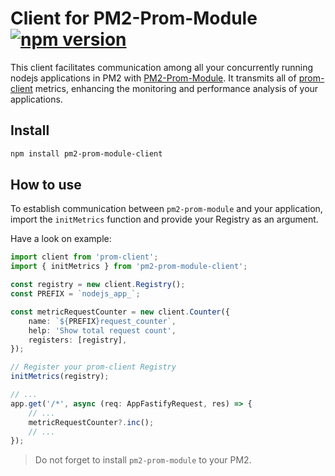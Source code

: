 # Client for PM2-Prom-Module [![npm version](https://badge.fury.io/js/pm2-prom-module.svg)](https://www.npmjs.com/package/pm2-prom-module-client)

This client facilitates communication among all your concurrently running nodejs applications in PM2 with [PM2-Prom-Module](https://www.npmjs.com/package/pm2-prom-module). It transmits all of [prom-client](https://www.npmjs.com/package/prom-client) metrics, enhancing the monitoring and performance analysis of your applications.

## Install

```bash
npm install pm2-prom-module-client
```

## How to use

To establish communication between `pm2-prom-module` and your application, import the `initMetrics` function and provide your Registry as an argument.

Have a look on example:

```typescript
import client from 'prom-client';
import { initMetrics } from 'pm2-prom-module-client';

const registry = new client.Registry();
const PREFIX = `nodejs_app_`;

const metricRequestCounter = new client.Counter({
    name: `${PREFIX}request_counter`,
    help: 'Show total request count',
    registers: [registry],
});

// Register your prom-client Registry
initMetrics(registry);

// ...
app.get('/*', async (req: AppFastifyRequest, res) => {
    // ...
    metricRequestCounter?.inc();
    // ...
});
```

> Do not forget to install `pm2-prom-module` to your PM2.
